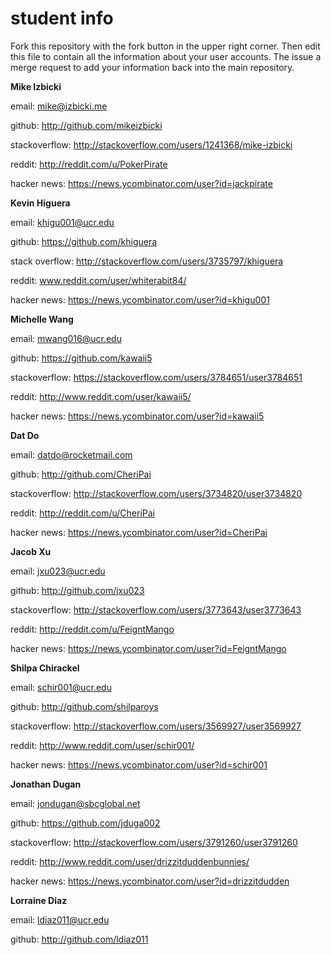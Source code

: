 # student info

Fork this repository with the fork button in the upper right corner.  Then edit this file to contain all the information about your user accounts.  The issue a merge request to add your information back into the main repository.

**Mike Izbicki**

email: mike@izbicki.me

github: http://github.com/mikeizbicki

stackoverflow: http://stackoverflow.com/users/1241368/mike-izbicki

reddit: http://reddit.com/u/PokerPirate

hacker news: https://news.ycombinator.com/user?id=jackpirate
        
**Kevin Higuera**        

email:  khigu001@ucr.edu

github:  https://github.com/khiguera

stack overflow: http://stackoverflow.com/users/3735797/khiguera

reddit: www.reddit.com/user/whiterabit84/

hacker news: https://news.ycombinator.com/user?id=khigu001

**Michelle Wang**

email: mwang016@ucr.edu

github: https://github.com/kawaii5

stackoverflow: https://stackoverflow.com/users/3784651/user3784651

reddit: http://www.reddit.com/user/kawaii5/

hacker news: https://news.ycombinator.com/user?id=kawaii5

**Dat Do**

email: datdo@rocketmail.com

github: http://github.com/CheriPai

stackoverflow: http://stackoverflow.com/users/3734820/user3734820

reddit: http://reddit.com/u/CheriPai

hacker news: https://news.ycombinator.com/user?id=CheriPai

**Jacob Xu**

email: jxu023@ucr.edu

github: http://github.com/jxu023

stackoverflow: http://stackoverflow.com/users/3773643/user3773643

reddit: http://reddit.com/u/FeigntMango

hacker news: https://news.ycombinator.com/user?id=FeigntMango

**Shilpa Chirackel**

email: schir001@ucr.edu

github: http://github.com/shilparoys

stackoverflow: http://stackoverflow.com/users/3569927/user3569927

reddit: http://www.reddit.com/user/schir001/

hacker news: https://news.ycombinator.com/user?id=schir001

**Jonathan Dugan**

email: jondugan@sbcglobal.net

github: https://github.com/jduga002

stackoverflow: http://stackoverflow.com/users/3791260/user3791260

reddit: http://www.reddit.com/user/drizzitduddenbunnies/

hacker news: https://news.ycombinator.com/user?id=drizzitdudden

**Lorraine Diaz**

email: ldiaz011@ucr.edu

github: http://github.com/ldiaz011


